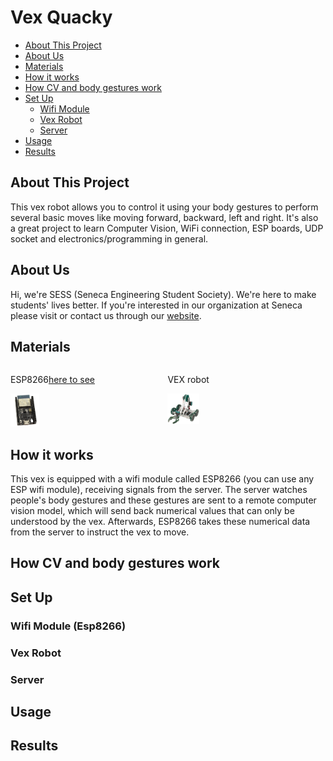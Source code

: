 # Vex Quacky

- [About This Project](#about-this-project)
- [About Us](#about-us)
- [Materials](#materials)
- [How it works](#how-it-works)
- [How CV and body gestures work](#how-cv-and-body-gestures-work)
- [Set Up](#set-up)
  - [Wifi Module](#wifi-module-esp8266)
  - [Vex Robot](#vex-robot)
  - [Server](#server)
- [Usage](#usage)
- [Results](#results)

## About This Project

This vex robot allows you to control it using your body gestures to perform several basic moves like moving forward, backward, left and right.
It's also a great project to learn Computer Vision, WiFi connection, ESP boards, UDP socket and electronics/programming in general.

## About Us

Hi, we're SESS (Seneca Engineering Student Society). We're here to make students' lives better. If you're interested in our organization at Seneca please visit or contact us through our [website](https://www.senecaengsoc.ca/about).

## Materials

<div style="display: flex; flex-direction: row; justify-content: center; gap:20px;">
    <div>
        <p>ESP8266<a href="https://www.digikey.ca/en/products/detail/espressif-systems/ESP8266-DEVKITC-02D-F/9649768">here to see</a></p>
        <img src="https://raw.githubusercontent.com/kliuengineering/Vex24Q2_v4/main/pics/esp8266.png" width="20%">
    </div>
    <div>
        <p>VEX robot</p>
        <img src="https://raw.githubusercontent.com/kliuengineering/Vex24Q2_v4/main/pics/vex.png" width="20%">
    </div>
</div>

## How it works

This vex is equipped with a wifi module called ESP8266 (you can use any ESP wifi module), receiving signals from the server. The server watches people's body gestures and these gestures are sent to a remote computer vision model, which will send back numerical values that can only be understood by the vex. Afterwards, ESP8266 takes these numerical data from the server to instruct the vex to move.

## How CV and body gestures work

## Set Up

### Wifi Module (Esp8266)

### Vex Robot

### Server

## Usage

## Results
